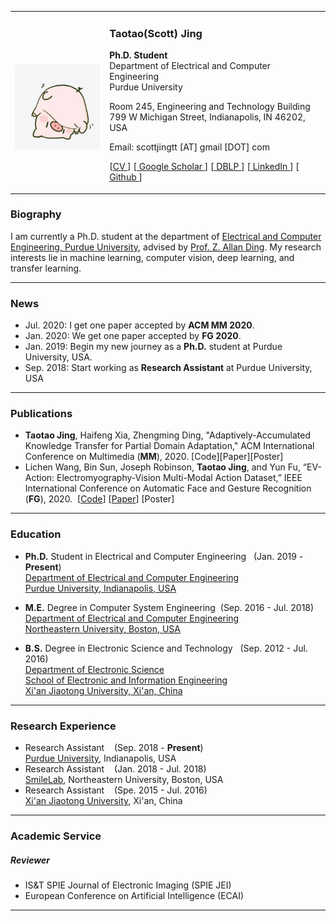 <!-- 
![Scott Jing](/img/scott.jpg){:height="30%" width="30%"} -->

<table>
<tbody>
<tr>
<td width="30%">
<div>
<br>
<img src='/img/scott.jpg' align='center' height="100%" width="100%" />
</div>
</td>
<td width="70%">
<h3 href='scottjingtt.github.io'>Taotao(Scott) Jing</h3>
<p>
<span style="font-weight:bold">Ph.D. Student</span><br>
Department of Electrical and Computer Engineering<br>
Purdue University
</p>
<p>
Room 245, Engineering and Technology Building<br>
799 W Michigan Street, Indianapolis, IN 46202, USA
</p>
<p>
<span>
Email: scottjingtt [AT] gmail [DOT] com
</span>
</p>
<p>
<span>
[<a href="/files/CV.pdf">CV </a>]
[<a href="https://scholar.google.com/citations?hl=en&view_op=list_works&authuser=1&gmla=AJsN-F6-__eFkrm63OpBS4VgdVrV1-N2SCT_3xaHOdiYUfuJpSMx9BnRLTnIAeW3JoBm_KKAC6XxAsLyjwfh2ShViz4VATiRoZfPOq-pG10SIH0_BgjuoyE&user=cvrjwJIAAAAJ"> Google Scholar </a>]
[<a href = "https://dblp.uni-trier.de/pers/hd/j/Jing:Taotao"> DBLP </a>]
[<a href = "https://www.linkedin.com/in/taotao-jing-4757a5b8/"> LinkedIn </a>]
[<a href="https://github.com/scottjingtt" > Github </a>]
</span>
</p>
</td>
</tr>
</tbody>
</table>

### Biography
I am currently a Ph.D. student at the department of [Electrical and Computer Engineering, Purdue University](https://engineering.purdue.edu/ECE), advised by [Prof. Z. Allan Ding](http://allanding.net/). My research interests lie in machine learning, computer vision, deep learning, and transfer learning.

---
### News
- Jul. 2020: I get one paper accepted by **ACM MM 2020**.
- Jan. 2020: We get one paper accepted by **FG 2020**.
- Jan. 2019: Begin my new journey as a **Ph.D.** student at Purdue University, USA.
- Sep. 2018: Start working as **Research Assistant** at Purdue University, USA
  
---
### Publications
- **Taotao Jing**, Haifeng Xia, Zhengming Ding, "Adaptively-Accumulated Knowledge Transfer for Partial Domain Adaptation," ACM International Conference on Multimedia (**MM**), 2020. [Code][Paper][Poster]
- Lichen Wang, Bin Sun, Joseph Robinson, **Taotao Jing**, and Yun Fu, “EV-Action: Electromyography-Vision Multi-Modal Action Dataset,” IEEE International Conference on Automatic Face and Gesture Recognition (**FG**), 2020. &nbsp;[[Code](https://github.com/wanglichenxj/EV-Action-Electromyography-Vision-Multi-Modal-Action-Dataset)] [[Paper](https://github.com/wanglichenxj/EV-Action-Electromyography-Vision-Multi-Modal-Action-Dataset/blob/master/presentations/FG20_EVAction.pdf)] [Poster]

---
### Education
- **Ph.D.** Student in Electrical and Computer Engineering &nbsp;&nbsp;(Jan. 2019 - **Present**) <br>
  [Department of Electrical and Computer Engineering<br>
  Purdue University, Indianapolis, USA](https://engineering.purdue.edu/ECE)

- **M.E.** Degree in Computer System Engineering&nbsp;&nbsp;(Sep. 2016 - Jul. 2018) <br>
  [Department of Electrical and Computer Engineering <br>
  Northeastern University, Boston, USA](https://ece.northeastern.edu/)

- **B.S.** Degree in Electronic Science and Technology &nbsp;&nbsp;(Sep. 2012 - Jul. 2016) <br>
  [Department of Electronic Science<br>
  School of Electronic and Information Engineering<br>
  Xi'an Jiaotong University, Xi'an, China](http://en.xjtu.edu.cn/)

---
### Research Experience
- Research Assistant &nbsp;&nbsp; (Sep. 2018 - **Present**)<br>
  [Purdue University]((https://engineering.purdue.edu/ECE)), Indianapolis, USA
- Research Assistant &nbsp;&nbsp; (Jan. 2018 - Jul. 2018)<br>
  [SmileLab](https://web.northeastern.edu/smilelab/), Northeastern University, Boston, USA
- Research Assistant &nbsp;&nbsp; (Spe. 2015 - Jul. 2016)<br>
  [Xi'an Jiaotong University](http://en.xjtu.edu.cn/), Xi'an, China

---
### Academic Service
##### Reviewer
- IS&T SPIE Journal of Electronic Imaging (SPIE JEI)
- European Conference on Artificial Intelligence (ECAI)
  
---


<!-- ### Publications
- Jounal Articles
  - 1. 
  - 2. 
- Conference Articles
  - 1. 
  - 2. 
--- -->
<!-- ### Professional Activities
- Reviewer for ...

--- -->
<!-- ### Awards -->

